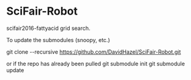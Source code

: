 # SciFair-Robot
scifair2016-fattyacid grid search.


To update the submodules (snoopy, etc.)
 
git clone --recursive https://github.com/DavidHazel/SciFair-Robot.git

or if the repo has already been pulled
  git submodule init
  git submodule update

